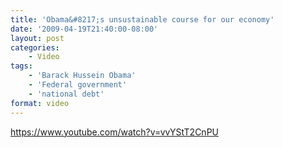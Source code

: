 ```yaml
---
title: 'Obama&#8217;s unsustainable course for our economy'
date: '2009-04-19T21:40:00-08:00'
layout: post
categories:
    - Video
tags:
    - 'Barack Hussein Obama'
    - 'Federal government'
    - 'national debt'
format: video
---
```


https://www.youtube.com/watch?v=vvYStT2CnPU